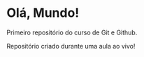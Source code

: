 # Olá, Mundo!
 Primeiro repositório do curso de Git e Github.

Repositório criado durante uma aula ao vivo!
